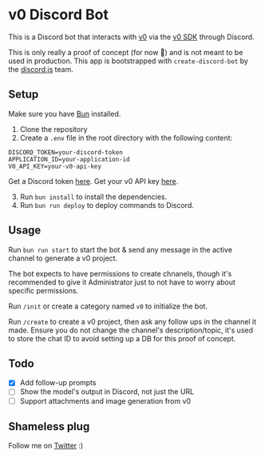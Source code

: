 # v0 Discord Bot

This is a Discord bot that interacts with [v0](https://v0.dev) via the [v0 SDK](https://www.npmjs.com/package/v0-sdk) through Discord.

This is only really a proof of concept (for now 👀) and is not meant to be used in production. This app is bootstrapped with `create-discord-bot` by the [discord.js](https://discord.js.org) team.

## Setup

Make sure you have [Bun](https://bun.sh) installed.

1. Clone the repository
2. Create a `.env` file in the root directory with the following content:

```env
DISCORD_TOKEN=your-discord-token
APPLICATION_ID=your-application-id
V0_API_KEY=your-v0-api-key
```

Get a Discord token [here](https://discord.com/developers/applications).
Get your v0 API key [here](https://v0.dev/chat/settings/keys).

3. Run `bun install` to install the dependencies.
4. Run `bun run deploy` to deploy commands to Discord.

## Usage

Run `bun run start` to start the bot & send any message in the active channel to generate a v0 project.

The bot expects to have permissions to create chnanels, though it's recommended to give it Administrator just to not have to worry about specific permissions.

Run `/init` or create a category named `v0` to initialize the bot.

Run `/create` to create a v0 project, then ask any follow ups in the channel it made. Ensure you do not change the channel's description/topic, it's used to store the chat ID to avoid setting up a DB for this proof of concept.

## Todo

- [x] Add follow-up prompts
- [ ] Show the model's output in Discord, not just the URL
- [ ] Support attachments and image generation from v0

## Shameless plug

Follow me on [Twitter](https://twitter.com/ex0t1clol) :)

```

```

